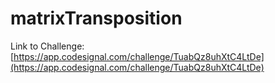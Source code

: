# matrixTransposition

Link to Challenge: [https://app.codesignal.com/challenge/TuabQz8uhXtC4LtDe](https://app.codesignal.com/challenge/TuabQz8uhXtC4LtDe)